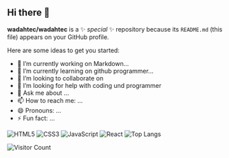 ## Hi there 👋


**wadahtec/wadahtec** is a ✨ _special_ ✨ repository because its `README.md` (this file) appears on your GitHub profile.

Here are some ideas to get you started:

- 🔭 I’m currently working on Markdown...
- 🌱 I’m currently learning on github programmer...
- 👯 I’m looking to collaborate on 
- 🤔 I’m looking for help with coding und programmer
- 💬 Ask me about ...
- 📫 How to reach me: ...
- 😄 Pronouns: ...
- ⚡ Fun fact: ...

![HTML5](https://img.shields.io/badge/-HTML5-E34F26?style=flat&logo=html5&logoColor=white)
![CSS3](https://img.shields.io/badge/-CSS3-1572B6?style=flat&logo=css3&logoColor=white)
![JavaScript](https://img.shields.io/badge/-JavaScript-F7DF1E?style=flat&logo=javascript&logoColor=black)
![React](https://img.shields.io/badge/-React-61DAFB?style=flat&logo=react&logoColor=black)
![Top Langs](https://github-readme-stats.vercel.app/api/top-langs/?username=wadahtec&layout=compact)

![Visitor Count](https://profile-counter.glitch.me/wadahtec/count.svg)
